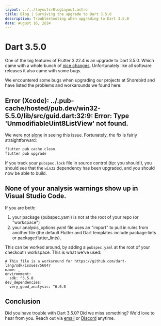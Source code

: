 ```yaml
---
layout: ../../layouts/BlogLayout.astro
title: Blog | Surviving the upgrade to Dart 3.5.0
description: Troubleshooting when upgrading to Dart 3.5.0
date: August 16, 2024
---
```


# Dart 3.5.0

One of the big features of Flutter 3.22.4 is an upgrade to Dart 3.5.0. Which
came with a whole bunch of [nice
changes](https://medium.com/dartlang/dart-3-5-6ca36259fa2f). Unfortunately like
all software releases it also came with some bugs.

We encountered some bugs when upgrading our projects at Shorebird and have
listed the problems and workarounds we found here:

## Error (Xcode): ../.pub-cache/hosted/pub.dev/win32-5.5.0/lib/src/guid.dart:32:9: Error: Type 'UnmodifiableUint8ListView' not found.

We were [not](https://github.com/jonataslaw/get_cli/issues/263)
[alone](https://github.com/orgs/codemagic-ci-cd/discussions/2678) in seeing this
issue. Fortunately, the fix is fairly straightforward:

```sh
flutter pub cache clean
flutter pub upgrade
```

If you track your `pubspec.lock` file in source control (tip: you should!), you
should see that the `win32` dependency has been upgraded, and you should now be
able to build.

## None of your analysis warnings show up in Visual Studio Code.

If you are both:

1. your package (pubspec.yaml) is not at the root of your repo (or "workspace")
2. your analysis_options.yaml file uses an "import" to pull in rules from
   another file (the default Flutter and Dart templates include package:lints or
   package:flutter_lints).

This can be worked around, by adding a `pubspec.yaml` at the root of your
checkout / workspace. This is what we've used:

```
# This file is a workaround for https://github.com/dart-lang/sdk/issues/56047
name: _
environment:
  sdk: ^3.5.0
dev_dependencies:
  very_good_analysis: ^6.0.0
```

## Conclusion

Did you have trouble with Dart 3.5.0? Did we miss something? We'd love to hear
from you. Reach out via [email](mailto:contact@shorebird.dev) or
[Discord](https://discord.gg/shorebird) anytime.
